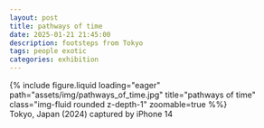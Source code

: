 ```yaml
---
layout: post
title: pathways of time
date: 2025-01-21 21:45:00
description: footsteps from Tokyo
tags: people exotic
categories: exhibition
---
```


<div class="row">
    <div class="col-sm mt-3 mt-md-0">
        {% include figure.liquid loading="eager" path="assets/img/pathways_of_time.jpg" title="pathways of time" class="img-fluid rounded z-depth-1" zoomable=true %%}
    </div>
</div>
<div class="caption">
    Tokyo, Japan (2024)
    captured by iPhone 14
</div>
